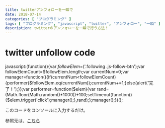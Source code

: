 ```yaml
---
title: twitterアンフォローを一瞬で
date: 2018-07-14
categories: [ "プログラミング" ]
tags: [ "プログラミング", "javascript", "twitter", "アンフォロー", "一瞬" ]
description: twitterのアンフォローを一瞬で行う方法！
---
```


# twitter unfollow code

   javascript:(function(){var $followElem=$('.following .js-follow-btn');var followElemCount=$followElem.length;var currentNum=0;var manager=function(){if(currentNum<followElemCount){performer($followElem.eq(currentNum));currentNum+=1;}else{alert('完了！');}};var performer=function($elem){var rand=(Math.floor(Math.random()*1000))+100;setTimeout(function(){$elem.trigger('click');manager();},rand);};manager();})();


このコードをコンソールに入力するだけ。

参照元は、<a href="http://haisai.info/archives/post_273.html">こちら</a>